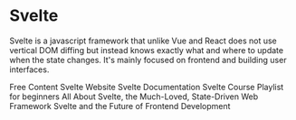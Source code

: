 # Svelte

Svelte is a javascript framework that unlike Vue and React does not use vertical DOM diffing but instead knows exactly what and where to update when the state changes. It's mainly focused on frontend and building user interfaces.

<ResourceGroupTitle>Free Content</ResourceGroupTitle>
<BadgeLink colorScheme='blue' badgeText='Official Website' href='https://svelte.dev/'>Svelte Website</BadgeLink>
<BadgeLink colorScheme='blue' badgeText='Official Guide' href='https://svelte.dev/docs'>Svelte Documentation</BadgeLink>
<BadgeLink badgeText='Watch' href='https://www.youtube.com/playlist?list=PL4cUxeGkcC9hlbrVO_2QFVqVPhlZmz7tO'>Svelte Course Playlist for beginners</BadgeLink>
<BadgeLink colorScheme='yellow' badgeText='Read' href='https://thenewstack.io/all-about-svelte-the-much-loved-state-driven-web-framework/'>All About Svelte, the Much-Loved, State-Driven Web Framework</BadgeLink>
<BadgeLink colorScheme='purple' badgeText='Watch' href='https://thenewstack.io/svelte-and-the-future-of-front-end-development/'>Svelte and the Future of Frontend Development</BadgeLink>
